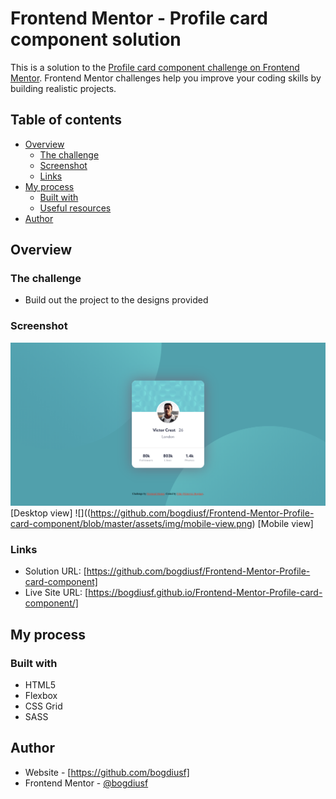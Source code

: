 # Frontend Mentor - Profile card component solution

This is a solution to the [Profile card component challenge on Frontend Mentor](https://www.frontendmentor.io/challenges/profile-card-component-cfArpWshJ). Frontend Mentor challenges help you improve your coding skills by building realistic projects. 

## Table of contents

- [Overview](#overview)
  - [The challenge](#the-challenge)
  - [Screenshot](#screenshot)
  - [Links](#links)
- [My process](#my-process)
  - [Built with](#built-with)
  - [Useful resources](#useful-resources)
- [Author](#author)

## Overview

### The challenge

- Build out the project to the designs provided

### Screenshot

![](https://github.com/bogdiusf/Frontend-Mentor-Profile-card-component/blob/master/assets/img/desktop-view.png)
[Desktop view]
![]((https://github.com/bogdiusf/Frontend-Mentor-Profile-card-component/blob/master/assets/img/mobile-view.png)
[Mobile view]

### Links

- Solution URL: [https://github.com/bogdiusf/Frontend-Mentor-Profile-card-component]
- Live Site URL: [https://bogdiusf.github.io/Frontend-Mentor-Profile-card-component/]

## My process

### Built with

- HTML5
- Flexbox
- CSS Grid
- SASS

## Author

- Website - [https://github.com/bogdiusf]
- Frontend Mentor - [@bogdiusf](https://www.frontendmentor.io/profile/bogdiusf)

